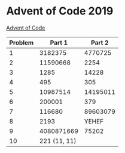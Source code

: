 # Advent of Code 2019

[Advent of Code](adventofcode.com)

| Problem | Part 1       | Part 2   |
| ------- | ------------ | -------- |
| 1       | 3182375      | 4770725  |
| 2       | 11590668     | 2254     |
| 3       | 1285         | 14228    |
| 4       | 495          | 305      |
| 5       | 10987514     | 14195011 |
| 6       | 200001       | 379      |
| 7       | 116680       | 89603079 |
| 8       | 2193         | YEHEF    |
| 9       | 4080871669   | 75202    |
| 10      | 221 (11, 11) |          |
